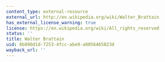 ```yaml
---
content_type: external-resource
external_url: http://en.wikipedia.org/wiki/Walter_Brattain
has_external_license_warning: true
license: https://en.wikipedia.org/wiki/All_rights_reserved
status: ''
title: Walter Brattain
uid: 8b890d1d-7253-4fcc-abe9-a8056465823d
wayback_url: ''
---
```

